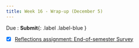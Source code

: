 ```yaml
---
title: Week 16 - Wrap-up (December 5)
---
```


Due
: **Submit**{: .label .label-blue }
  - [x] [Reflections assignment: End-of-semester Survey](https://hist5152.github.io/fall22/assignments/#end-of-semester-survey-15-of-grade)